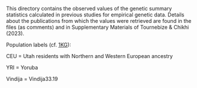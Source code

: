This directory contains the observed values of the genetic summary statistics calculated in previous studies for empirical genetic data.
Details about the publications from which the values were retrieved are found in the files (as comments) and in Supplementary Materials of Tournebize & Chikhi (2023).

Population labels (cf. [1KG](https://www.internationalgenome.org/data-portal/population)):

CEU = Utah residents with Northern and Western European ancestry

YRI = Yoruba

Vindija = Vindija33.19
